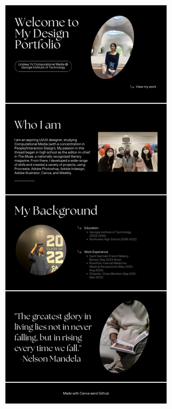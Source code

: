 <html>
  <div>
    <img src="Home[1].png" alt="Home page"/> 
      <style>
        .fit {
          max-width=100%;
          max-height=100%;
      </style>
    <img src="About[1].png" alt="About me"/>
    <img src="Background[1].png" alt="Background"/>
    <img src="4[1].png" alt="Quote"/>
    <img src="Contact[1].png" alt="Contact"/>
  </div>
</html>
